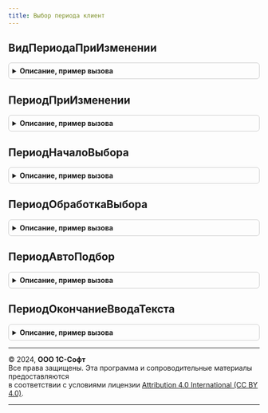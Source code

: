 ```yaml
---
title: Выбор периода клиент
---
```



## ВидПериодаПриИзменении
<details style="margin: 1em 0; padding: 0.5em; border: 1px solid #ccc; border-radius: 6px;">

<summary style="font-weight: bold; cursor: pointer;">Описание, пример вызова</summary>

```bsl

// Устанавливает значения периода и его представление.
//
// Параметры:
//  Элемент      - ПолеФормы - элемент формы, с которым связано событие.
//  ВидПериода   - ПеречислениеСсылка.ДоступныеПериодыОтчета - кратность периода.
//  НачалоПериода - Дата - нижняя граница периода.
//  КонецПериода - Дата - верхняя граница периода.
//  Период       - см. ВыборПериодаКлиентСервер.ПолучитьПредставлениеПериодаОтчета.
//
Процедура ВидПериодаПриИзменении(Элемент, Знач ВидПериода, НачалоПериода, КонецПериода, Период) Экспорт
```

Пример вызова
```bsl
ВыборПериодаКлиент.ВидПериодаПриИзменении(Элемент, ВидПериода, НачалоПериода, КонецПериода, Период) 
```
</details>

## ПериодПриИзменении
<details style="margin: 1em 0; padding: 0.5em; border: 1px solid #ccc; border-radius: 6px;">

<summary style="font-weight: bold; cursor: pointer;">Описание, пример вызова</summary>

```bsl

// Устанавливает значения периода при изменении представления.
//
// Параметры:
//  Элемент      - ПолеФормы - элемент формы, с которым связано событие.
//  Период       - см. ВыборПериодаКлиентСервер.ПолучитьПредставлениеПериодаОтчета.
//  НачалоПериода - Дата - нижняя граница периода.
//  КонецПериода - Дата - верхняя граница периода.
//
Процедура ПериодПриИзменении(Элемент, Знач Период, НачалоПериода, КонецПериода) Экспорт
```

Пример вызова
```bsl
ВыборПериодаКлиент.ПериодПриИзменении(Элемент, Период, НачалоПериода, КонецПериода) 
```
</details>

## ПериодНачалоВыбора
<details style="margin: 1em 0; padding: 0.5em; border: 1px solid #ccc; border-radius: 6px;">

<summary style="font-weight: bold; cursor: pointer;">Описание, пример вызова</summary>

```bsl

// Отображает выбор периода из выпадающего списка.
//
// Параметры:
//  Форма        - ФормаКлиентскогоПриложения - где происходит выбор.
//  Элемент      - ПолеФормы - элемент формы, с которым связано событие.
//  СтандартнаяОбработка - Булево - признак стандартной (системной) обработки события.
//  ВидПериода   - ПеречислениеСсылка.ДоступныеПериодыОтчета - кратность периода.
//  НачалоПериода - Дата - нижняя граница периода.
//	ВыполняемоеОповещение - ОписаниеОповещения - Действие, выполняемое после выбора периода пользователем.
//
Процедура ПериодНачалоВыбора(Форма, Элемент, СтандартнаяОбработка, ВидПериода, НачалоПериода, ВыполняемоеОповещение) Экспорт
```

Пример вызова
```bsl
ВыборПериодаКлиент.ПериодНачалоВыбора(Форма, Элемент, СтандартнаяОбработка, ВидПериода, НачалоПериода, ВыполняемоеОповещение) 
```
</details>

## ПериодОбработкаВыбора
<details style="margin: 1em 0; padding: 0.5em; border: 1px solid #ccc; border-radius: 6px;">

<summary style="font-weight: bold; cursor: pointer;">Описание, пример вызова</summary>

```bsl

// Устанавливает значения периода.
//
// Параметры:
//  Элемент      - ПолеФормы - элемент формы, с которым связано событие.
//  ВыбранноеЗначение - Дата - начало выбранного периода.
//  СтандартнаяОбработка - Булево - признак стандартной (системной) обработки события.
//  ВидПериода   - ПеречислениеСсылка.ДоступныеПериодыОтчета - кратность периода.
//  Период       - см. ВыборПериодаКлиентСервер.ПолучитьПредставлениеПериодаОтчета.
//  НачалоПериода - Дата - нижняя граница периода.
//  КонецПериода - Дата - верхняя граница периода.
//
Процедура ПериодОбработкаВыбора(Элемент, ВыбранноеЗначение, СтандартнаяОбработка, ВидПериода, Период, НачалоПериода, КонецПериода) Экспорт
```

Пример вызова
```bsl
ВыборПериодаКлиент.ПериодОбработкаВыбора(Элемент, ВыбранноеЗначение, СтандартнаяОбработка, ВидПериода, Период, НачалоПериода, КонецПериода) 
```
</details>

## ПериодАвтоПодбор
<details style="margin: 1em 0; padding: 0.5em; border: 1px solid #ccc; border-radius: 6px;">

<summary style="font-weight: bold; cursor: pointer;">Описание, пример вызова</summary>

```bsl

// Подбор при изменении представления периода.
//
// Параметры:
//  Элемент      - ПолеФормы - элемент формы, с которым связано событие.
//  Текст        - Строка - Строка текста, введенная в поле ввода.
//  ДанныеВыбора - СписокЗначений - значения, из которых происходил выбор.
//  Ожидание     - Число - Интервал в секундах после ввода текста. "0" означает формирование списка быстрого выбора.
//  СтандартнаяОбработка - Булево - признак стандартной (системной) обработки события.
//  ВидПериода   - ПеречислениеСсылка.ДоступныеПериодыОтчета - кратность периода.
//  Период       - см. ВыборПериодаКлиентСервер.ПолучитьПредставлениеПериодаОтчета.
//  НачалоПериода - Дата - нижняя граница периода.
//  КонецПериода - Дата - верхняя граница периода.
//
Процедура ПериодАвтоПодбор(Элемент, Текст, ДанныеВыбора, Ожидание, СтандартнаяОбработка, ВидПериода, Период, НачалоПериода, КонецПериода) Экспорт
```

Пример вызова
```bsl
ВыборПериодаКлиент.ПериодАвтоПодбор(Элемент, Текст, ДанныеВыбора, Ожидание, СтандартнаяОбработка, ВидПериода, Период, НачалоПериода, КонецПериода) 
```
</details>

## ПериодОкончаниеВводаТекста
<details style="margin: 1em 0; padding: 0.5em; border: 1px solid #ccc; border-radius: 6px;">

<summary style="font-weight: bold; cursor: pointer;">Описание, пример вызова</summary>

```bsl

// Подбор при изменении представления периода.
//
// Параметры:
//  Элемент      - ПолеФормы - элемент формы, с которым связано событие.
//  Текст        - Строка - Строка текста, введенная в поле ввода.
//  ДанныеВыбора - СписокЗначений - значения, из которых происходил выбор.
//  СтандартнаяОбработка - Булево - признак стандартной (системной) обработки события.
//  ВидПериода   - ПеречислениеСсылка.ДоступныеПериодыОтчета - кратность периода.
//  Период       - см. ВыборПериодаКлиентСервер.ПолучитьПредставлениеПериодаОтчета.
//  НачалоПериода - Дата - нижняя граница периода.
//  КонецПериода - Дата - верхняя граница периода.
//
Процедура ПериодОкончаниеВводаТекста(Элемент, Текст, ДанныеВыбора, СтандартнаяОбработка, ВидПериода, Период, НачалоПериода, КонецПериода) Экспорт
```

Пример вызова
```bsl
ВыборПериодаКлиент.ПериодОкончаниеВводаТекста(Элемент, Текст, ДанныеВыбора, СтандартнаяОбработка, ВидПериода, Период, НачалоПериода, КонецПериода) 
```
</details>

---

© 2024, **ООО 1С-Софт**  
Все права защищены. Эта программа и сопроводительные материалы предоставляются  
в соответствии с условиями лицензии [Attribution 4.0 International (CC BY 4.0)](https://creativecommons.org/licenses/by/4.0/legalcode).

---
